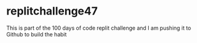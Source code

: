 # replitchallenge47
This is part of the 100 days of code replit challenge and I am pushing it to Github to build the habit
